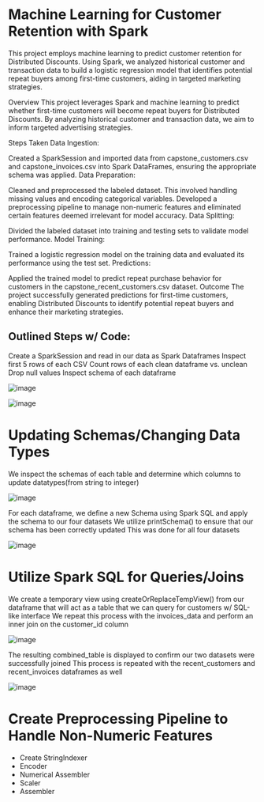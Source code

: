 # Machine Learning for Customer Retention with Spark
This project employs machine learning to predict customer retention for Distributed Discounts. Using Spark, we analyzed historical customer and transaction data to build a logistic regression model that identifies potential repeat buyers among first-time customers, aiding in targeted marketing strategies.

Overview
This project leverages Spark and machine learning to predict whether first-time customers will become repeat buyers for Distributed Discounts. By analyzing historical customer and transaction data, we aim to inform targeted advertising strategies.

Steps Taken
Data Ingestion:

Created a SparkSession and imported data from capstone_customers.csv and capstone_invoices.csv into Spark DataFrames, ensuring the appropriate schema was applied.
Data Preparation:

Cleaned and preprocessed the labeled dataset. This involved handling missing values and encoding categorical variables.
Developed a preprocessing pipeline to manage non-numeric features and eliminated certain features deemed irrelevant for model accuracy.
Data Splitting:

Divided the labeled dataset into training and testing sets to validate model performance.
Model Training:

Trained a logistic regression model on the training data and evaluated its performance using the test set.
Predictions:

Applied the trained model to predict repeat purchase behavior for customers in the capstone_recent_customers.csv dataset.
Outcome
The project successfully generated predictions for first-time customers, enabling Distributed Discounts to identify potential repeat buyers and enhance their marketing strategies.


## Outlined Steps w/ Code:


Create a SparkSession and read in our data as Spark Dataframes
Inspect first 5 rows of each CSV
Count rows of each clean dataframe vs. unclean
Drop null values
Inspect schema of each dataframe

![image](https://github.com/user-attachments/assets/4b78c54e-e765-4822-85cb-0b9242359504)

![image](https://github.com/user-attachments/assets/8a0251ca-bcd9-4b26-a3c0-73e32aa875c1)


# Updating Schemas/Changing Data Types

We inspect the schemas of each table and determine which columns to update datatypes(from string to integer)

![image](https://github.com/user-attachments/assets/94d1c366-a510-4f0b-8b58-c89b6cc01d0f)

For each dataframe, we define a new Schema using Spark SQL and apply the schema to our four datasets
We utilize printSchema() to ensure that our schema has been correctly updated
This was done for all four datasets


![image](https://github.com/user-attachments/assets/43d80326-a614-4d1a-8006-2d3e95df314d)


# Utilize Spark SQL for Queries/Joins

We create a temporary view using createOrReplaceTempView() from our dataframe that will act as a table that we can query for customers w/ SQL-like interface
We repeat this process with the invoices_data and perform an inner join on the customer_id column


![image](https://github.com/user-attachments/assets/d2a784db-77c5-4e76-b697-a097ce0d9d2e)


The resulting combined_table is displayed to confirm our two datasets were successfully joined
This process is repeated with the recent_customers and recent_invoices dataframes as well


![image](https://github.com/user-attachments/assets/720c32c7-2b22-4e9d-b417-288b9a3e4543)

# Create Preprocessing Pipeline to Handle Non-Numeric Features  
- Create StringIndexer
- Encoder
- Numerical Assembler
- Scaler
- Assembler
